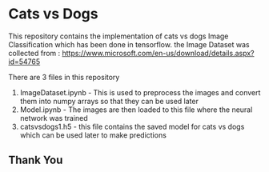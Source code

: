 # Cats vs Dogs

This repository contains the implementation of cats vs dogs Image Classification which has been done in tensorflow.
the Image Dataset was collected from : https://www.microsoft.com/en-us/download/details.aspx?id=54765

There are 3 files in this repository 

1. ImageDataset.ipynb - This is used to preprocess the images and convert them into numpy arrays so that they can be used later
2. Model.ipynb - The images are then loaded to this file where the neural network was trained 
3. catsvsdogs1.h5 - this file contains the saved model for cats vs dogs which can be used later to make predictions

## Thank You
